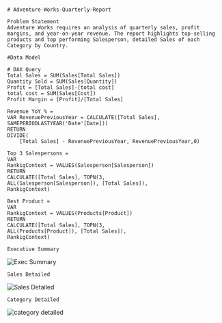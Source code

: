 ```

# Adventure-Works-Quarterly-Report
```

```
Problem Statement
Adventure Works requires an analysis of quarterly sales, profit margins, and year-on-year revenue. The report highlights top-selling products and top performing Salesperson, detailed Sales of each Category by Country.
```

```
#Data Model
```


```
# DAX Query
Total Sales = SUM(Sales[Total Sales])
Quantity Sold = SUM(Sales[Quantity])
Profit = [Total Sales]-[total cost]
total cost = SUM(Sales[Cost])
Profit Margin = [Profit]/[Total Sales]

Revenue YoY % = 
VAR RevenuePreviousYear = CALCULATE([Total Sales], SAMEPERIODLASTYEAR('Date'[Date]))
RETURN
DIVIDE(
    [Total Sales] - RevenuePreviousYear, RevenuePreviousYear,0)

Top 3 Salespersons = 
VAR 
RankigContext = VALUES(Salesperson[Salesperson])
RETURN 
CALCULATE([Total Sales], TOPN(3,
ALL(Salesperson[Salesperson]), [Total Sales]),
RankigContext)

Best Product = 
VAR 
RankigContext = VALUES(Products[Product])
RETURN 
CALCULATE([Total Sales], TOPN(3,
ALL(Products[Product]), [Total Sales]),
RankigContext)
```

```
Executive Summary
```

![Exec Summary](https://github.com/user-attachments/assets/f5324a70-b1fb-4618-877d-f06273a81aa0)

```
Sales Detailed
```
![Sales Detailed](https://github.com/user-attachments/assets/54914822-6d60-4fea-a9ae-3dcffb4a94fb)

```
Category Detailed
```
![category detailed](https://github.com/user-attachments/assets/8210738c-0738-472a-823f-18ba79ce138b)


